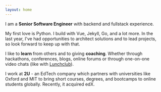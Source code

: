 ```yaml
---
layout: home
---
```


I am a **Senior Software Engineer** with backend and fullstack experience.

My first love is Python. I build with Vue, Jekyll, Go, and a lot more. In the last year, I've had opportunities to architect solutions and to lead projects, so look forward to keep up with that.

I like to **learn** from others and to giving **coaching**. Whether through hackathons, conferences, blogs, online forums or through one-on-one video chats (like with [Lunchclub][]).

I work at **2U** - an EdTech company which partners with universities like Oxford and MIT to bring short courses, degrees, and bootcamps to online students globally. Recently, it acquired edX.

[Lunchclub]: https://lunchclub.com/?invite_code=michaelc132
